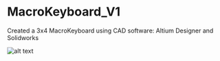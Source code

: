 # MacroKeyboard_V1
Created a 3x4 MacroKeyboard using CAD software: Altium Designer and Solidworks

![alt text]([https://github.com/[username]/[reponame]/blob/[branch]/image.jpg?raw=true](https://github.com/JoelManYunLee/MacroKeyboard_V1/blob/main/Images/Solidworks%20CAD.png))
